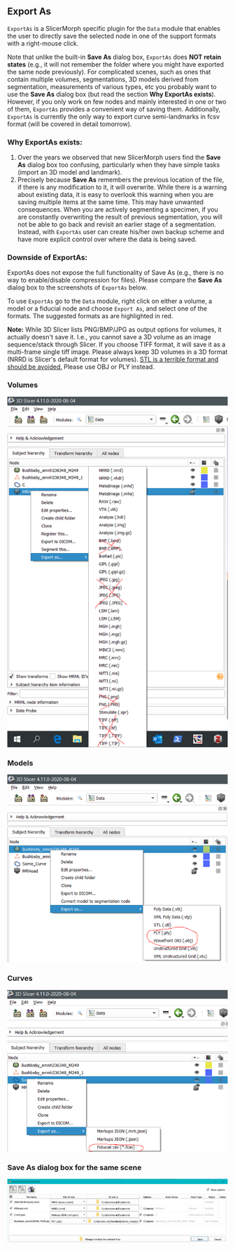## Export As
`ExportAs` is a SlicerMorph specific plugin for the `Data` module that enables the user to directly save the selected node in one of the support formats with a right-mouse click. 

Note that unlike the built-in **Save As** dialog box, `ExportAs` does **NOT retain states** (e.g., it will not remember the folder where you might have exported the same node previously). For complicated scenes, such as ones that contain multiple volumes, segmentations, 3D models derived from segmentation, measurements of various types, etc you probably want to use the **Save As** dialog box (but read the section **Why ExportAs exists**). However, if you only work on few nodes and mainly interested in one or two of them, `ExportAs` provides a convenient way of saving them. Additionally, `ExportAs` is currently the only way to export curve semi-landmarks in fcsv format (will be covered in detail tomorrow). 

### Why ExportAs exists: 
1. Over the years we observed that new SlicerMorph users find the **Save As** dialog box too confusing, particularly when they have simple tasks (import an 3D model and landmark). 
2. Precisely because **Save As** remembers the previous location of the file, if there is any modification to it, it will overwrite. While there is a warning about existing data, it is easy to overlook this warning when you are saving multiple items at the same time. This may have unwanted consequences. When you are actively segmenting a specimen, if you are constantly overwriting the result of previous segmentation, you will not be able to go back and revisit an earlier stage of a segmentation. Instead, with `ExportAs` user can create his/her own backup scheme and have more explicit control over where the data is being saved. 

### Downside of ExportAs: 
ExportAs does not expose the full functionality of Save As (e.g., there is no way to enable/disable compression for files). Please compare the **Save As** dialog box to the screenshots of `ExportAs` below.  

To use `ExportAs` go to the `Data` module, right click on either a volume, a model or a fiducial node and choose `Export As`, and select one of the formats. The suggested formats as are highlighted in red. 

**Note:** While 3D Slicer lists PNG/BMP/JPG as output options for volumes, it actually doesn't save it. I.e., you cannot save a 3D volume as an image sequence/stack through Slicer. If you choose TIFF format, it will save it as a multi-frame single tiff image. Please always keep 3D volumes in a 3D format (NRRD is Slicer's default format for volumes). [STL is a terrible format and should be avoided.](https://discourse.slicer.org/t/beware-of-the-stl-file-format/7642) Please use OBJ or PLY instead. 

### Volumes

<img src="ExportAs_Volumes.png">

### Models

<img src="ExportAs_Models.png">

### Curves

<img src="ExportAs_Curves.png">

### Save As dialog box for the same scene
<img src="SaveAs.png">
